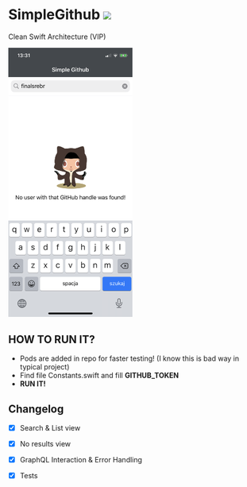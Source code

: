 # SimpleGithub <img src="https://konpa.github.io/devicon/devicon.git/icons/swift/swift-original.svg" width="32">
Clean Swift Architecture (VIP)

<img src="https://github.com/finalsrebrny/SimpleGithub/blob/master/screenshot.png?raw=true" width="250">

## HOW TO RUN IT? 

- Pods are added in repo for faster testing! (I know this is bad way in typical project)
- Find file Constants.swift and fill **GITHUB_TOKEN**
- **RUN IT!**

## Changelog

- [x] Search & List view 
- [x] No results view 
- [x] GraphQL Interaction & Error Handling
- [x] Tests 

